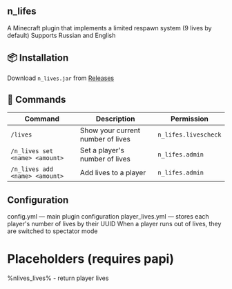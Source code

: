 ## n_lifes

A Minecraft plugin that implements a limited respawn system (9 lives by default)
Supports Russian and English
## 📦 Installation
Download `n_lives.jar` from [Releases](https://github.com/yourname/n_lifes/releases)

## 🧾 Commands
| Command                        | Description                       | Permission           |
| ------------------------------ | --------------------------------- | -------------------- |
| `/lives`                       | Show your current number of lives | `n_lifes.livescheck` |
| `/n_lives set <name> <amount>` | Set a player's number of lives    | `n_lifes.admin`      |
| `/n_lives add <name> <amount>` | Add lives to a player             | `n_lifes.admin`      |

## Configuration
config.yml — main plugin configuration
player_lives.yml — stores each player's number of lives by their UUID
When a player runs out of lives, they are switched to spectator mode

# Placeholders (requires papi)
%nlives_lives% - return player lives
